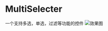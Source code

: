 # MultiSelecter
一个支持多选，单选，过滤等功能的控件
![效果图](https://github.com/GaoGersy/SimpleMutiTypeAdapter/blob/master/image/Multi.gif)